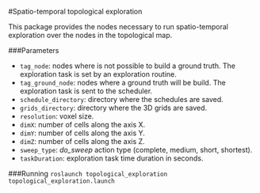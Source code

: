 #Spatio-temporal topological exploration

This package provides the nodes necessary to run spatio-temporal exploration over the nodes in the topological map.

###Parameters

* `tag_node`: nodes where is not possible to build a ground truth. The exploration task is set by an exploration routine.
* `tag_ground_node`: nodes where a ground truth will be build. The exploration task is sent to the scheduler.
* `schedule_directory`: directory where the schedules are saved.
* `grids_directory`: directory where the 3D grids are saved.
* `resolution`: voxel size.
* `dimX`: number of cells along the axis X.
* `dimY`: number of cells along the axis Y.
* `dimZ`: number of cells along the axis Z.
* `sweep_type`: *do_sweep* action type (complete, medium, short, shortest). 
* `taskDuration`: exploration task time duration in seconds. 

###Running
`roslaunch topological_exploration topological_exploration.launch`
